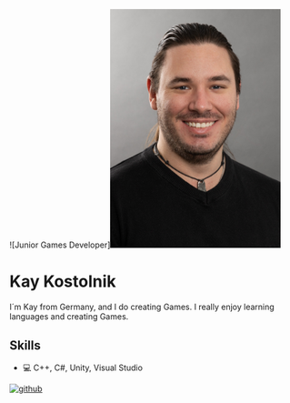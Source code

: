 ![Junior Games Developer]<img src="https://github.com/KazrailDxD/KazrailDxD/blob/main/IMG_7574_Webdatei.jpg" width="300" >

# Kay Kostolnik
I´m Kay from Germany, and I do creating Games. I really enjoy learning languages and creating Games.

## Skills
* 💻 C++, C#, Unity, Visual Studio


[<img src='https://cdn.jsdelivr.net/npm/simple-icons@3.0.1/icons/github.svg' alt='github' height='40'>](https://github.com/KazrailDxD)  
